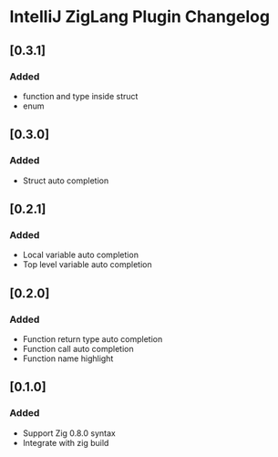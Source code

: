 <!-- Keep a Changelog guide -> https://keepachangelog.com -->

# IntelliJ ZigLang Plugin Changelog

## [0.3.1]
### Added
- function and type inside struct
- enum

## [0.3.0]
### Added
- Struct auto completion

## [0.2.1]
### Added
- Local variable auto completion
- Top level variable auto completion

## [0.2.0]
### Added
- Function return type auto completion
- Function call auto completion
- Function name highlight

## [0.1.0]
### Added
- Support Zig 0.8.0 syntax
- Integrate with zig build